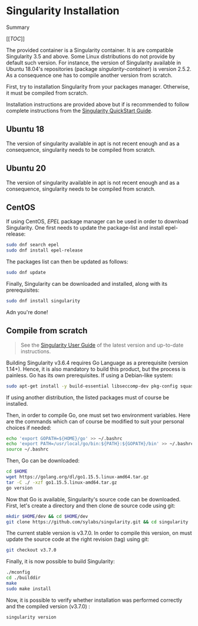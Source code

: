 # Singularity Installation

Summary

[[_TOC_]]

The provided container is a Singularity container. It is are compatible
Singularity 3.5 and above. Some Linux distributions do not provide by
default such version. For instance, the version of Singularity available
in Ubuntu 18.04's repositories (package _singularity-container_) is
version 2.5.2. As a consequence one has to compile another version from
scratch.

First, try to installation Singularity from your packages manager.
Otherwise, it must be compiled from scratch.

Installation instructions are provided above but if is recommended to follow
complete instructions from the
[Singularity QuickStart Guide](https://sylabs.io/guides/latest/user-guide/quick_start.html).

## Ubuntu 18

The version of singularity available in apt is not recent enough and as
a consequence, singularity needs to be compiled from scratch.

## Ubuntu 20

The version of singularity available in apt is not recent enough and as
a consequence, singularity needs to be compiled from scratch.

## CentOS

If using CentOS, _EPEL_ package manager can be used in order to download
Singularity. One first needs to update the package-list and install
epel-release:

```bash
sudo dnf search epel
sudo dnf install epel-release
```

The packages list can then be updated as follows:

```bash
sudo dnf update
```

Finally, Singularity can be downloaded and installed, along with its
prerequisites:

```bash
sudo dnf install singularity
```

Adn you're done!

## Compile from scratch

> See the [Singularity User Guide](https://sylabs.io/guides/latest/user-guide/)
> of the latest version and up-to-date instructions.

Building Singularity v3.6.4 requires Go Language as a prerequisite
(version 1.14+). Hence, it is also mandatory to build this product, but
the process is painless. Go has its own prerequisites. If using a
Debian-like system:

```bash
sudo apt-get install -y build-essential libseccomp-dev pkg-config squashfs-tools cryptsetup
```

If using another distribution, the listed packages must of course be
installed.

Then, in order to compile Go, one must set two environment variables.
Here are the commands which can of course be modified to suit your
personal choices if needed:

```bash
echo 'export GOPATH=${HOME}/go' >> ~/.bashrc
echo 'export PATH=/usr/local/go/bin:${PATH}:${GOPATH}/bin' >> ~/.bashrc
source ~/.bashrc
```

Then, Go can be downloaded:

```bash
cd $HOME
wget https://golang.org/dl/go1.15.5.linux-amd64.tar.gz
tar -C ./ -xzf go1.15.5.linux-amd64.tar.gz
go version
```

Now that Go is available, Singularity's source code can be downloaded.
First, let's create a directory and then clone de source code using
git:

```bash
mkdir $HOME/dev && cd $HOME/dev
git clone https://github.com/sylabs/singularity.git && cd singularity
```

The current stable version is v3.7.0. In order to compile this version,
on must update the source code at the right revision (tag) using git:

```bash
git checkout v3.7.0
```

Finally, it is now possible to build Singularity:

```bash
./mconfig
cd ./builddir
make
sudo make install
```

Now, it is possible to verify whether installation was performed
correctly and the compiled version (v3.7.0) :

```bash
singularity version
```

